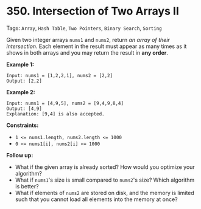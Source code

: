 # 350. Intersection of Two Arrays II

Tags: `Array`, `Hash Table`, `Two Pointers`, `Binary Search`, `Sorting`

Given two integer arrays `nums1` and `nums2`, return _an array of their intersection_. Each element in the result must appear as many times as it shows in both arrays and you may return the result in **any order**.

**Example 1:**

```
Input: nums1 = [1,2,2,1], nums2 = [2,2]
Output: [2,2]
```

**Example 2:**

```
Input: nums1 = [4,9,5], nums2 = [9,4,9,8,4]
Output: [4,9]
Explanation: [9,4] is also accepted.
```

**Constraints:**

*   `1 <= nums1.length, nums2.length <= 1000`
*   `0 <= nums1[i], nums2[i] <= 1000`

**Follow up:**

*   What if the given array is already sorted? How would you optimize your algorithm?
*   What if `nums1`'s size is small compared to `nums2`'s size? Which algorithm is better?
*   What if elements of `nums2` are stored on disk, and the memory is limited such that you cannot load all elements into the memory at once?